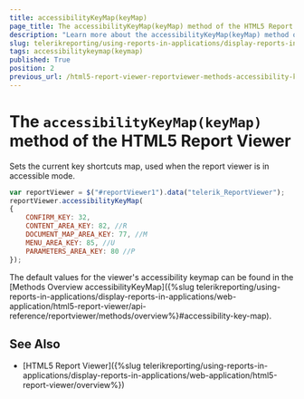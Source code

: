 ```yaml
---
title: accessibilityKeyMap(keyMap)
page_title: The accessibilityKeyMap(keyMap) method of the HTML5 Report Viewer
description: "Learn more about the accessibilityKeyMap(keyMap) method of the Telerik Reporting HTML5 Report Viewer and how to use it to customize the viewer's behavior."
slug: telerikreporting/using-reports-in-applications/display-reports-in-applications/web-application/html5-report-viewer/api-reference/reportviewer/methods/accessibilitykeymap(keymap)
tags: accessibilitykeymap(keymap)
published: True
position: 2
previous_url: /html5-report-viewer-reportviewer-methods-accessibility-keymap-km
---
```


# The `accessibilityKeyMap(keyMap)` method of the HTML5 Report Viewer

Sets the current key shortcuts map, used when the report viewer is in accessible mode.

````JavaScript
var reportViewer = $("#reportViewer1").data("telerik_ReportViewer");
reportViewer.accessibilityKeyMap(
{
	CONFIRM_KEY: 32,
	CONTENT_AREA_KEY: 82, //R
	DOCUMENT_MAP_AREA_KEY: 77, //M
	MENU_AREA_KEY: 85, //U
	PARAMETERS_AREA_KEY: 80 //P
});
````

The default values for the viewer's accessibility keymap can be found in the [Methods Overview accessibilityKeyMap]({%slug telerikreporting/using-reports-in-applications/display-reports-in-applications/web-application/html5-report-viewer/api-reference/reportviewer/methods/overview%}#accessibility-key-map).

## See Also

* [HTML5 Report Viewer]({%slug telerikreporting/using-reports-in-applications/display-reports-in-applications/web-application/html5-report-viewer/overview%})
